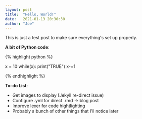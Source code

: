 ```yaml
---
layout: post
title:  "Hello, World!"
date:   2021-01-13 20:30:30
author: "Joe"
---
```


This is just a test post to make sure everything's set up properly.

**A bit of Python code**:

{% highlight python %}

x = 10
while(x):
    print("TRUE")
    x-=1

{% endhighlight %}

**To-do List**:

- Get images to display (Jekyll re-direct issue)
- Configure .yml for direct .rmd -> blog post  
- Improve lexer for code hightlighting
- Probably a bunch of other things that I'll notice later

